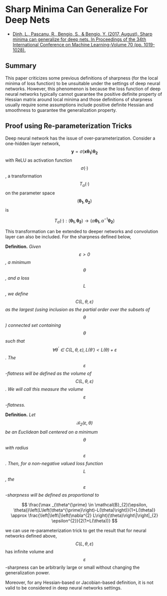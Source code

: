# Sharp Minima Can Generalize For Deep Nets

- [Dinh, L., Pascanu, R., Bengio, S., & Bengio, Y. (2017, August). Sharp minima can generalize for deep nets. In Proceedings of the 34th International Conference on Machine Learning-Volume 70 (pp. 1019-1028).](https://arxiv.org/pdf/1703.04933.pdf)

## Summary

This paper criticizes some previous definitions of sharpness (for the local minima of loss function) to be unsuitable under the settings of deep neural networks. However, this phenomenon is because the loss function of deep neural networks typically cannot guarantee the positive definite property of Hessian matrix around local minima and those definitions of sharpness usually require some assumptions include positive definite Hessian and smoothness to guarantee the generalization property.

## Proof using Re-parameterization Tricks

Deep neural network has the issue of over-parameterization. Consider a one-hidden layer network, $$\boldsymbol{y} = \sigma(\boldsymbol{x} \boldsymbol{\theta_1}) \boldsymbol{\theta_2}$$ with ReLU as activation function $$\sigma(\cdot)$$, a transformation $$T_\alpha(\cdot)$$ on the parameter space $$(\boldsymbol{\theta_1}, \boldsymbol{\theta_2})$$ is

$$
T_\alpha(\cdot): (\boldsymbol{\theta_1}, \boldsymbol{\theta_2}) \rightarrow (\alpha \boldsymbol{\theta_1}, \alpha^{-1} \boldsymbol{\theta_2})
$$

This transformation can be extended to deeper networks and convolution layer can also be included. For the sharpness defined below,

**Definition.** *Given $$\varepsilon > 0$$, a minimum $$\theta$$, and a loss $$L$$, we define $$C(L, \theta, \varepsilon)$$ as the largest (using inclusion as the partial order over the subsets of $$\theta$$) connected set containing $$\theta$$ such that $$\forall \theta^\prime \in C(L,\theta,\varepsilon), L(\theta′) < L(\theta) + \varepsilon$$. The $$\varepsilon$$-flatness will be defined as the volume of $$C(L, \theta, \varepsilon)$$. We will call this measure the volume $$\varepsilon$$-flatness.*

**Definition.** *Let $$\mathcal{B}_2(\varepsilon,\theta)$$ be an Euclidean ball centered on a minimum $$\theta$$ with radius $$\varepsilon$$. Then, for a non-negative valued loss function $$L$$, the $$\varepsilon$$-sharpness will be defined as proportional to*

$$
\frac{\max _{\theta^{\prime} \in \mathcal{B}_{2}(\epsilon, \theta)}\left(L\left(\theta^{\prime}\right)-L(\theta)\right)}{1+L(\theta)} \approx \frac{\left|\left\|\left(\nabla^{2} L\right)(\theta)\right\|\right|_{2} \epsilon^{2}}{2(1+L(\theta))}
$$

we can use re-parameterization trick to get the result that for neural networks defined above, $$C(L, \theta, \varepsilon)$$ has infinite volume and $$\varepsilon$$-sharpness can be arbitrarily large or small without changing the generalization power.

Moreover, for any Hessian-based or Jacobian-based definition, it is not valid to be considered in deep neural networks settings.

